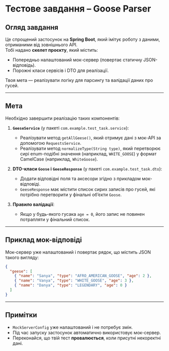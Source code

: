 # Тестове завдання – Goose Parser

## Огляд завдання

Це спрощений застосунок на **Spring Boot**, який імітує роботу з даними, отриманими від зовнішнього API.  
Тобі надано **скелет проєкту**, який містить:

- Попередньо налаштований мок-сервер (повертає статичну JSON-відповідь).
- Порожні класи сервісів і DTO для реалізації.

Твоя мета — реалізувати логіку для парсингу та валідації даних про гусей.

---

## Мета

Необхідно завершити реалізацію таких компонентів:

1. **`GeeseService`** (у пакеті `com.example.test_task.service`):
    - Реалізувати метод `getAllGeese()`, який отримує дані з мок-API за допомогою `RequestsService`.
    - Реалізувати метод `normalizeType(String type)`, який перетворює сирі enum-подібні значення (наприклад, `WHITE_GOOSE`) у формат CamelCase (наприклад, `WhiteGoose`).

2. **DTO-класи `Goose` і `GeeseResponse`** (у пакеті `com.example.test_task.dto`):
    - Додати відповідні поля та аксесори згідно з прикладом мок-відповіді.
    - `GeeseResponse` має містити список сирих записів про гусей, які потрібно перетворити у фінальні об’єкти `Goose`.

3. **Правило валідації**:
    - Якщо у будь-якого гусака `age = 0`, його запис не повинен потрапляти у фінальний список.

---

## Приклад мок-відповіді

Мок-сервер уже налаштований і повертає рядок, що містить JSON такого вигляду:

```json
{
  "geese": [
    { "name": "Sanya", "type": "AFRO_AMERICAN_GOOSE", "age": 2 },
    { "name": "Vanya", "type": "WHITE_GOOSE", "age": 3 },
    { "name": "Danya", "type": "LEGENDARY", "age": 0 }
  ]
}
```

---

## Примітки

- `MockServerConfig` уже налаштований і не потребує змін.
- Під час запуску застосунок автоматично використовує мок-сервер.
- Переконайся, що твій тест **провалюється**, коли присутні некоректні дані.
